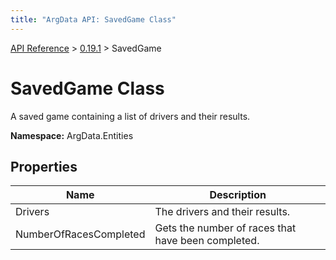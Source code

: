 ```yaml
---
title: "ArgData API: SavedGame Class"
---
```


[API Reference](/argdata/api/) &gt; [0.19.1](/argdata/api/0.19.1/) &gt; SavedGame

# SavedGame Class

A saved game containing a list of drivers and their results.

**Namespace:** ArgData.Entities

## Properties

<table class="table table-bordered table-striped ">
<thead>
  <tr>
    <th>Name</th>
    <th>Description</th>
  </tr>
</thead>
<tbody>
  <tr>
    <td>Drivers</td>
    <td>The drivers and their results.</td>
  </tr>
  <tr>
    <td>NumberOfRacesCompleted</td>
    <td>Gets the number of races that have been completed.</td>
  </tr>
</tbody>
</table>


